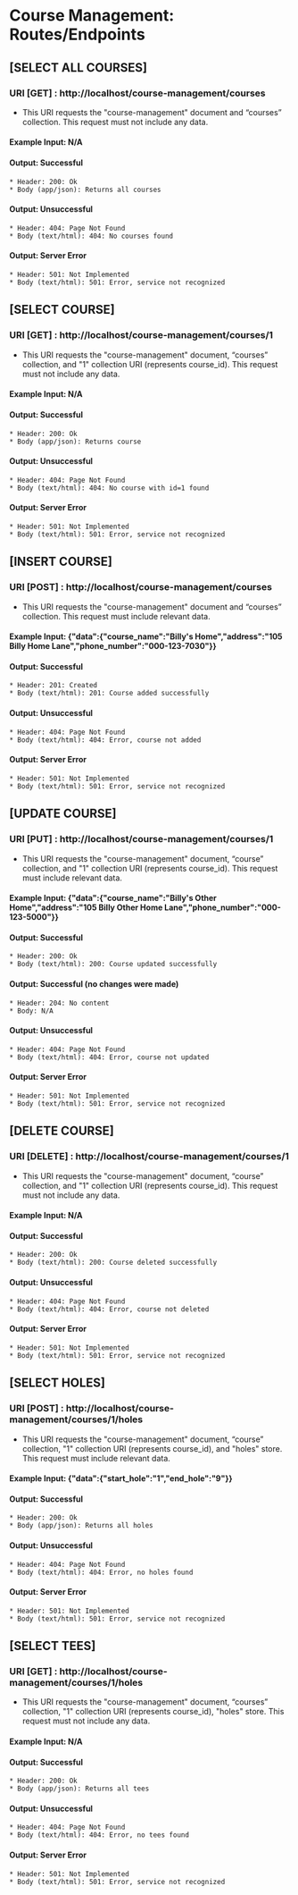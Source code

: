 # Course Management: Routes/Endpoints

## [SELECT ALL COURSES]
### URI [GET] : http://localhost/course-management/courses
* This URI requests the "course-management" document and “courses” collection. This request must not include any data.
#### Example Input: N/A
#### Output: Successful
    * Header: 200: Ok
    * Body (app/json): Returns all courses
#### Output: Unsuccessful
    * Header: 404: Page Not Found
    * Body (text/html): 404: No courses found
#### Output: Server Error
    * Header: 501: Not Implemented
    * Body (text/html): 501: Error, service not recognized

## [SELECT COURSE]
### URI [GET] : http://localhost/course-management/courses/1
* This URI requests the "course-management" document, “courses” collection, and "1" collection URI (represents course_id). This request must not include any data.
#### Example Input: N/A
#### Output: Successful
    * Header: 200: Ok
    * Body (app/json): Returns course
#### Output: Unsuccessful
    * Header: 404: Page Not Found
    * Body (text/html): 404: No course with id=1 found
#### Output: Server Error
    * Header: 501: Not Implemented
    * Body (text/html): 501: Error, service not recognized

## [INSERT COURSE]
### URI [POST] : http://localhost/course-management/courses
* This URI requests the "course-management" document and “courses” collection. This request must include relevant data.
#### Example Input: {"data":{"course_name":"Billy's Home","address":"105 Billy Home Lane","phone_number":"000-123-7030"}}
#### Output: Successful
    * Header: 201: Created
    * Body (text/html): 201: Course added successfully
#### Output: Unsuccessful
    * Header: 404: Page Not Found
    * Body (text/html): 404: Error, course not added
#### Output: Server Error
    * Header: 501: Not Implemented
    * Body (text/html): 501: Error, service not recognized

## [UPDATE COURSE]
### URI [PUT] : http://localhost/course-management/courses/1
* This URI requests the "course-management" document, “course” collection, and "1" collection URI (represents course_id). This request must include relevant data.
#### Example Input: {"data":{"course_name":"Billy's Other Home","address":"105 Billy Other Home Lane","phone_number":"000-123-5000"}}
#### Output: Successful
    * Header: 200: Ok
    * Body (text/html): 200: Course updated successfully
#### Output: Successful (no changes were made)
    * Header: 204: No content
    * Body: N/A
#### Output: Unsuccessful
    * Header: 404: Page Not Found
    * Body (text/html): 404: Error, course not updated
#### Output: Server Error
    * Header: 501: Not Implemented
    * Body (text/html): 501: Error, service not recognized

## [DELETE COURSE]
### URI [DELETE] : http://localhost/course-management/courses/1
* This URI requests the "course-management" document, “course” collection, and "1" collection URI (represents course_id). This request must not include any data.
#### Example Input: N/A
#### Output: Successful
    * Header: 200: Ok
    * Body (text/html): 200: Course deleted successfully
#### Output: Unsuccessful
    * Header: 404: Page Not Found
    * Body (text/html): 404: Error, course not deleted
#### Output: Server Error
    * Header: 501: Not Implemented
    * Body (text/html): 501: Error, service not recognized

## [SELECT HOLES]
### URI [POST] : http://localhost/course-management/courses/1/holes
* This URI requests the "course-management" document, “course” collection, "1" collection URI (represents course_id), and "holes" store. This request must include relevant data.
#### Example Input: {"data":{"start_hole":"1","end_hole":"9"}}
#### Output: Successful
    * Header: 200: Ok
    * Body (app/json): Returns all holes
#### Output: Unsuccessful
    * Header: 404: Page Not Found
    * Body (text/html): 404: Error, no holes found
#### Output: Server Error
    * Header: 501: Not Implemented
    * Body (text/html): 501: Error, service not recognized

## [SELECT TEES]
### URI [GET] : http://localhost/course-management/courses/1/holes
* This URI requests the "course-management" document, “courses” collection, "1" collection URI (represents course_id), "holes" store. This request must not include any data.
#### Example Input: N/A
#### Output: Successful
    * Header: 200: Ok
    * Body (app/json): Returns all tees
#### Output: Unsuccessful
    * Header: 404: Page Not Found
    * Body (text/html): 404: Error, no tees found
#### Output: Server Error
    * Header: 501: Not Implemented
    * Body (text/html): 501: Error, service not recognized